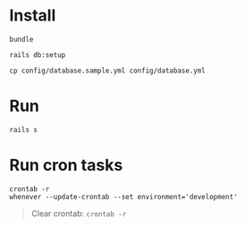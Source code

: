 # Install

```
bundle

rails db:setup

cp config/database.sample.yml config/database.yml
```

# Run

```
rails s
```

# Run cron tasks

```
crontab -r
whenever --update-crontab --set environment='development'
```

> Clear crontab: `crontab -r`
